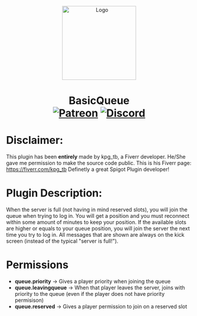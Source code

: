 <p align="center"><img src="https://user-images.githubusercontent.com/46825658/164082042-940d18c0-4a4f-4dd2-bdf7-bf3cdea93663.png" alt="Logo" width="200"></p>

<h1 align="center">BasicQueue <br>
	<a href="https://www.spigotmc.org/resources/basicqueue.101072/"><img src="https://img.shields.io/badge/Spigot-ff5733" alt="Patreon"></a>
	<a href="https://discord.gg/WZ6TjrqpXD"><img src="https://img.shields.io/discord/929394649884405761?color=5865f2&label=Discord&style=flat" alt="Discord"></a></h1>

# Disclaimer:
This plugin has been **entirely** made by kpg_tb, a Fiverr developer. He/She gave me permission to make the source code public. This is his Fiverr page: https://fiverr.com/kpg_tb
Definetly a great Spigot Plugin developer!
# Plugin Description:
When the server is full (not having in mind reserved slots), you will join the queue when trying to log in. You will get a position and you must reconnect within some amount of minutes to keep your position. If the available slots are higher or equals to your queue position, you will join the server the next time you try to log in.
All messages that are shown are always on the kick screen (instead of the typical "server is full!").
	
# Permissions
- **queue.priority** -> Gives a player priority when joining the queue
- **queue.leavingqueue** -> When that player leaves the server, joins with priority to the queue (even if the player does not have priority permisison)
- **queue.reserved** -> Gives a player permission to join on a reserved slot
